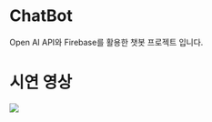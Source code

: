 # ChatBot

Open AI API와 Firebase를 활용한 챗봇 프로젝트 입니다.

# 시연 영상
![](https://github.com/strawberryCheeseCake2/ChatBot/blob/main/ChatBot.gif)

